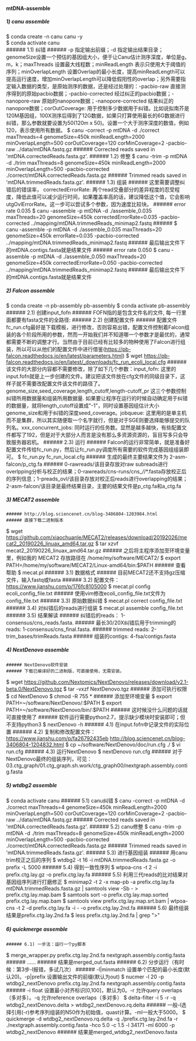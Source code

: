 #### mtDNA-assemble


  ##### 1) canu assemble
$ conda create -n canu canu -y <br>
$ conda activate canu <br>
    ###### 1.1) 纠错
    ###### -p 指定输出前缀；-d 指定输出结果目录；genomeSize设置一个预估的基因组大小，便于让Canu估计测序深度，单位是g，m，k；maxThreads 设置最大线程数；minReadLength 表示只使用大于阈值的序列；minOverlapLength 设置Overlap的最小长度，提高minReadLength可以提高运行速度，增加minOverlapLength可以降低假阳性的overlap；另外需要指定输入数据的类型，是原始测序的数据，还是经过处理的：-pacbio-raw 直接测序得到的原始pacbio数据；-pacbio-corrected 经过纠正的pacbio数据；-nanopore-raw 原始的nanopore数据；-nanopore-corrected 结果纠正的nanopore数据；corOutCoverage: 用于控制多少数据用于纠错。比如说拟南芥是120M基因组，100X测序后得到了12G数据，如果只打算使用最长的6G数据进行纠错，那么参数就要设置为50(120m x 50)。设置一个大于测序深度的数值，例如120，表示使用所有数据。
$ canu -correct -p mtDNA -d ./correct maxThreads=4 genomeSize=450k minReadLength=2000 minOverlapLength=500 corOutCoverage=120 corMinCoverage=2 -pacbio-raw ../data/mtDNA.fastq.gz
    ###### Corrected reads saved in 'mtDNA.correctedReads.fasta.gz'.
    ###### 1.2) 修整
$ canu -trim -p mtDNA -d ./trim maxThreads=8 genomeSize=450k minReadLength=2000 minOverlapLength=500 -pacbio-corrected ./correct/mtDNA.correctedReads.fasta.gz
    ###### Trimmed reads saved in 'mtDNA.trimmedReads.fasta.gz'.
    ###### 1.3) 组装
    ###### 这里需要调整纠错后的错误率， correctedErrorRate: 两个read交叠部分的差异程度的忍受程度，降低此值可以减少运行时间，如果覆盖率高的话，建议降低这个值，它会影响utgOvlErrorRate。这一步可以尝试多个参数，因为速度比较块。
    ###### error rate 0.035
$ canu -assemble -p mtDNA -d ./assemble_0.035 maxThreads=20  genomeSize=450k correctedErrorRate=0.035 -pacbio-corrected ../mapping/mtDNA.trimmedReads_minimap2.fastq
    ###### $ canu -assemble -p mtDNA -d ./assemble_0.035 maxThreads=20  genomeSize=450k errorRate=0.035 -pacbio-corrected ../mapping/mtDNA.trimmedReads_minimap2.fastq
    ###### 最后输出文件下的mtDNA.contigs.fasta就是结果文件
    ###### error rate 0.050
$ canu -assemble -p mtDNA -d ./assemble_0.050 maxThreads=20  genomeSize=450k correctedErrorRate=0.050 -pacbio-corrected ../mapping/mtDNA.trimmedReads_minimap2.fastq
    ###### 最后输出文件下的mtDNA.contigs.fasta就是结果文件



  ##### 2) Falcon assemble
$ conda create -n pb-assembly pb-assembly
$ conda activate pb-assembly
    ###### 2.1) 创建input_fofn
    ###### FOFN指的是包含文件名的文件, 每一行里面都要有fasta文件的全路径:
    ###### 2.2) 创建配置文件
    ###### 配置文件fc_run.cfg最好是下载模板，进行修改，否则容易出错，配置文件控制着Falcon组装的各个阶段所用的参数，然而一开始我们并不知道哪一个参数才是最优的，通常都需要不断的调整才行。当然由于目前已经有比较多的物种使用了Falcon进行组装，所以可以从他们的配置文件中进行借鉴(https://pb-falcon.readthedocs.io/en/latest/parameters.html)
$ wget https://pb-falcon.readthedocs.io/en/latest/_downloads/fc_run_ecoli_local.cfg
    ###### 该文件的大部分内容都不需要修改，除了如下几个参数：input_fofn: 这里的input.fofn就是上一步创建的文件。建议把该文件放在cfg文件的同级目录下，这样子就不需要改配置文件该文件的路径了。genome_size,seed_coverage,length_cutoff,length-cutoff_pr 这三个参数控制纠错所用数据量和组装所用数据量. 如果要让程序在运行的时候自动确定用于纠错的数据量，就将length_cutoff设置成"-1"，同时设置基因组估计大小genome_size和用于纠错的深度seed_coverage。jobqueue: 这里用的是单主机而不是集群，所以其实随便取一个名字就行，但是对于SGE则要选择能够提交的队列名。xxx_concurrent_jobs: 同时运行的任务数。显然是越多越快，有些配置文件都写了192，但是对于大部分人而言是没有那么多资源资源的，盲目写多只会导致服务器宕机。
    ###### 2.3) 运行
    ###### Falcon的运行非常简单，就是准备好配置文件传给fc_run.py，然后让fc_run.py调度所有需要的软件完成基因组组装即可。
$ fc_run.py fc_run_local.cfg
    ###### 生成的最终主要结果文件为 2-asm-falcon/p_ctg.fa
    ###### 0-rawreads/该目录存放对raw subreads进行overlpping分析与校正的结果；0-rawreads/cns-runs/cns_*/*/*.fasta存放校正后的序列信息；1-preads_ovl/该目录存放对校正后reads进行overlapping的结果；2-asm-falcon/该目录是最终结果目录，主要的结果文件是p_ctg.fa和a_ctg.fa



  ##### 3) MECAT2 assemble  
    ###### http://blog.sciencenet.cn/blog-3406804-1203984.html
    ###### 直接下载二进制版本
$ wget https://github.com/xiaochuanle/MECAT2/releases/download/20192026/mecat2_20190226_linuax_amd64.tar.gz
$ tar xzvf mecat2_20190226_linuax_amd64.tar.gz
    ###### 之后将主程序添加至环境变量里，例如我的 MECAT2 存放路径在 /home/my/software/MECAT2/
$  export PATH=/home/my/software/MECAT2/Linux-amd64/bin:$PATH
    ###### 查看帮助
$  mecat.pl
    ###### 3.1) 数据格式
    ###### 目前MECAT2还不支持gz压缩文件，输入fastq或fasta
    ###### 3.2) 配置文件：https://www.jianshu.com/p/176fc8105000
$ mecat.pl config ecoli_config_file.txt
    ###### 使用vim修改ecoli_config_file.txt文件为config_file.txt
    ###### 3.3)  原始数据纠错
$ mecat.pl correct config_file.txt
    ###### 3.4)  对纠错后的reads进行组装
$ mecat.pl assemble config_file.txt
    ###### 3.5)  结果解读
    ###### 纠错后的reads： 1-consensus/cns_reads.fasta.
    ###### 最长30/20X纠错后用于trimming的reads: 1-consensus/cns_final.fasta.
    ###### trimmed reads: 2-trim_bases/trimReads.fasta
    ###### 组装的contigs: 4-fsa/contigs.fasta



  ##### 4) NextDenovo assemble
    ###### NextDenovo软件安装
    ###### 下载已编译好的二进制版，可直接使用，无需安装。
$  wget https://github.com/Nextomics/NextDenovo/releases/download/v2.1-beta.0/NextDenovo.tgz
$  tar -vxzf NextDenovo.tgz
    ###### 添加可执行权限
$  cd NextDenovo
$  chmod -R 755 *
    ###### 添加至环境变量
$  export PATH=~/software/NextDenovo/:$PATH
$  export PATH=~/software/NextDenovo/bin/:$PATH
    ###### 这时候没什么问题的话就可直接使用了
    ###### 软件运行需要python2.7，提示缺少模块时安装即可；但不支持python3
$  nextDenovo -h
    ###### 4.1)  在input.fofn中记录文件的实际位置
    ###### 4.2) 复制和修改配置文件：https://www.jianshu.com/p/fa26792435eb  http://blog.sciencenet.cn/blog-3406804-1204832.html
$ cp ~/software/NextDenovo/doc/run.cfg ./
$ vi run.cfg
    ###### 4.3) 运行NextDenovo
$ nextDenovo run.cfg
    ###### 对于NextDenovo最终的组装序列，可见：03.ctg_graph/01.ctg_graph.sh.work/ctg_graph00/nextgraph.assembly.contig.fasta



  ##### 5) wtdbg2 assemble
$ conda activate canu
    ###### 5.1) canu纠错
$ canu -correct -p mtDNA -d ./correct maxThreads=4 genomeSize=450k minReadLength=2000 minOverlapLength=500 corOutCoverage=120 corMinCoverage=2 -pacbio-raw ../data/mtDNA.fastq.gz
    ###### Corrected reads saved in 'mtDNA.correctedReads.fasta.gz'.
    ###### 5.2) canu修整
$ canu -trim -p mtDNA -d ./trim maxThreads=8 genomeSize=450k minReadLength=2000 minOverlapLength=500 -pacbio-corrected ./correct/mtDNA.correctedReads.fasta.gz
    ###### Trimmed reads saved in 'mtDNA.trimmedReads.fasta.gz'.
    ###### 5.3) 进行基因组装
    ###### 用canu trim校正之后的序列
$ wtdbg2 -t 16 -i mtDNA.trimmedReads.fasta.gz -o prefix -L 5000
    ###### 5.4) 得到一致性序列
$ wtpoa-cns -t 2 -i prefix.ctg.lay.gz -o prefix.ctg.lay.fa
    ###### 5.5) 利用三代reads的比对结果对基因组序列进行打磨修正
$ minimap2 -t 2 -x map-pb -a prefix.ctg.lay.fa mtDNA.trimmedReads.fasta.gz | samtools view -Sb - > prefix.ctg.lay.map.bam
$ samtools sort -o prefix.ctg.lay.map.sorted prefix.ctg.lay.map.bam
$ samtools view prefix.ctg.lay.map.srt.bam | wtpoa-cns -t 2 -d prefix.ctg.lay.fa -i - -o prefix.ctg.lay.2nd.fa
    ###### 5.6) 最终组装结果是prefix.ctg.lay.2nd.fa
$ less prefix.ctg.lay.2nd.fa | grep ">"



  ##### 6) quickmerge assemble
    ###### 6.1) 一步法：运行一个py脚本
$ merge_wrapper.py prefix.ctg.lay.2nd.fa  nextgraph.assembly.contig.fasta
    ###### ......
    ###### 结果是merged_out.fasta
    ###### 6.2) 分步运行（有时候：第3步-l报错，多试几次）
    ######  -l|minmatch 设置单个匹配的最小长度(默认20)。-p|prefix 设置输出文件的前缀(默认为out)
$ nucmer -l 20 -p wtdbg2_nextDenovo prefix.ctg.lay.2nd.fa  nextgraph.assembly.contig.fasta
    ######  -i float 设置最小对齐标识[0,100]，默认为0。-r  允许query overlaps（多对多）。-q 允许reference overlaps（多对多）
$ delta-filter -i 5 -r -q wtdbg2_nextDenovo.delta > wtdbg2_nextDenovo.rq.delta
    ###### 一般-l选择引用(-r)参考序列组装的N50作为初始值，quast计算。-ml一般大于5000。
$ quickmerge -d wtdbg2_nextDenovo.rq.delta -q ./prefix.ctg.lay.2nd.fa -r ./nextgraph.assembly.contig.fasta -hco 5.0 -c 1.5 -l 34171 -ml 6000 -p wtdbg2_nextDenovo
    ###### 结果是merged_wtdbg2_nextDenovo.fasta
